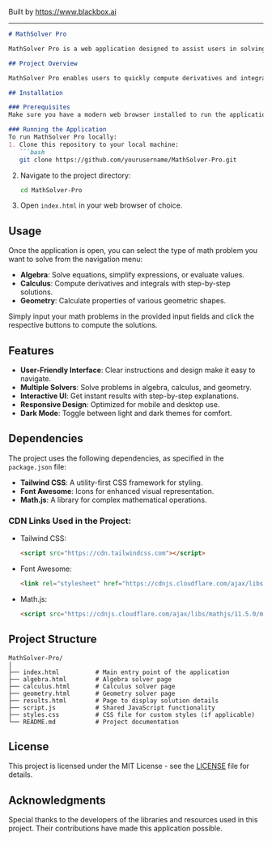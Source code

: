 
Built by https://www.blackbox.ai

---

```markdown
# MathSolver Pro

MathSolver Pro is a web application designed to assist users in solving various types of mathematical problems. It offers solutions for algebra, calculus, and geometry, providing step-by-step guidance to help users understand the processes involved in solving their math problems. The application is built using HTML, CSS (with Tailwind CSS), and JavaScript.

## Project Overview

MathSolver Pro enables users to quickly compute derivatives and integrals, solve algebraic equations, and calculate properties of geometric shapes. The application is user-friendly and visually appealing, with a responsive design that works well on both desktop and mobile devices.

## Installation

### Prerequisites
Make sure you have a modern web browser installed to run the application. No installation is required as it is a web-based application.

### Running the Application
To run MathSolver Pro locally:
1. Clone this repository to your local machine:
   ```bash
   git clone https://github.com/yourusername/MathSolver-Pro.git
   ```
2. Navigate to the project directory:
   ```bash
   cd MathSolver-Pro
   ```
3. Open `index.html` in your web browser of choice.

## Usage

Once the application is open, you can select the type of math problem you want to solve from the navigation menu:

- **Algebra**: Solve equations, simplify expressions, or evaluate values.
- **Calculus**: Compute derivatives and integrals with step-by-step solutions.
- **Geometry**: Calculate properties of various geometric shapes.

Simply input your math problems in the provided input fields and click the respective buttons to compute the solutions.

## Features

- **User-Friendly Interface**: Clear instructions and design make it easy to navigate.
- **Multiple Solvers**: Solve problems in algebra, calculus, and geometry.
- **Interactive UI**: Get instant results with step-by-step explanations.
- **Responsive Design**: Optimized for mobile and desktop use.
- **Dark Mode**: Toggle between light and dark themes for comfort.

## Dependencies

The project uses the following dependencies, as specified in the `package.json` file:
- **Tailwind CSS**: A utility-first CSS framework for styling.
- **Font Awesome**: Icons for enhanced visual representation.
- **Math.js**: A library for complex mathematical operations.

### CDN Links Used in the Project:
- Tailwind CSS: 
  ```html
  <script src="https://cdn.tailwindcss.com"></script>
  ```
- Font Awesome:
  ```html
  <link rel="stylesheet" href="https://cdnjs.cloudflare.com/ajax/libs/font-awesome/6.0.0-beta3/css/all.min.css">
  ```
- Math.js:
  ```html
  <script src="https://cdnjs.cloudflare.com/ajax/libs/mathjs/11.5.0/math.min.js"></script>
  ```

## Project Structure

```plaintext
MathSolver-Pro/
│
├── index.html          # Main entry point of the application
├── algebra.html        # Algebra solver page
├── calculus.html       # Calculus solver page
├── geometry.html       # Geometry solver page
├── results.html        # Page to display solution details
├── script.js           # Shared JavaScript functionality
├── styles.css          # CSS file for custom styles (if applicable)
└── README.md           # Project documentation
```

## License

This project is licensed under the MIT License - see the [LICENSE](LICENSE) file for details.

## Acknowledgments

Special thanks to the developers of the libraries and resources used in this project. Their contributions have made this application possible.
```